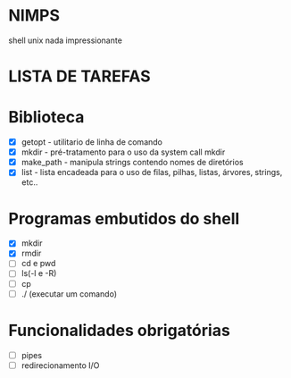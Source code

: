 # NIMPS
shell unix nada impressionante

# LISTA DE TAREFAS
   # Biblioteca 
   - [x] getopt  - utilitario de linha de comando
   - [x] mkdir   - pré-tratamento para o uso da system call mkdir
   - [x] make_path - manipula strings contendo nomes de diretórios
   - [x] list - lista encadeada para o uso de filas, pilhas, listas, árvores, strings, etc..
   # Programas embutidos do shell
   - [x] mkdir
   - [x] rmdir
   - [ ] cd e pwd
   - [ ] ls(-l e -R)
   - [ ] cp
   - [ ] ./ (executar um comando)
   # Funcionalidades obrigatórias
   - [ ] pipes
   - [ ] redirecionamento I/O
